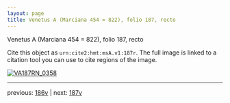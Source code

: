 ```yaml
---
layout: page
title: Venetus A (Marciana 454 = 822), folio 187, recto
---
```


Venetus A (Marciana 454 = 822), folio 187, recto

Cite this object as `urn:cite2:hmt:msA.v1:187r`.  The full image is linked to a citation tool you can use to cite regions of the image.

[![VA187RN_0358](http://www.homermultitext.org/iipsrv?IIIF=/project/homer/pyramidal/deepzoom/hmt/vaimg/2017a/VA187RN_0358.tif/full/800,/0/default.jpg)](http://www.homermultitext.org/ict2/?urn=urn:cite2:hmt:vaimg.2017a:VA187RN_0358) 

---

previous:  [186v](../186v/) | next: [187v](../187v/)